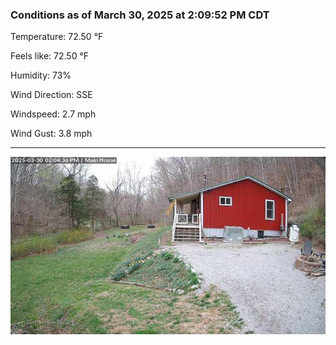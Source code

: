 ### Conditions as of March 30, 2025 at 2:09:52 PM CDT 

Temperature: 72.50 &deg;F

Feels like: 72.50 &deg;F

Humidity: 73%

Wind Direction: SSE

Windspeed: 2.7 mph

Wind Gust: 3.8 mph

---

<img src="./images/latest.jpeg"/>

